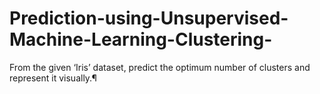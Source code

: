 # Prediction-using-Unsupervised-Machine-Learning-Clustering-
From the given ‘Iris’ dataset, predict the optimum number of clusters and represent it visually.¶
